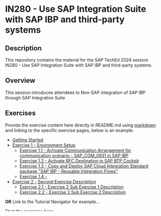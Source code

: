 # IN280 - Use SAP Integration Suite with SAP IBP and third-party systems

## Description

This repository contains the material for the SAP TechEd 2024 session IN280 - Use SAP Integration Suite with SAP IBP and third-party systems.  

## Overview

This session introduces attendees to Non-SAP integration of SAP IBP through SAP Integration Suite

## Exercises

Provide the exercise content here directly in README.md using [markdown](https://guides.github.com/features/mastering-markdown/) and linking to the specific exercise pages, below is an example.

- [Getting Started](exercises/ex0/)
- [Exercise 1 - Environment Setup](exercises/ex1/)
    - [Exercise 1.1 - Activate Communication Arrangement for communication scenario - SAP_COM_0931 in SAP IBP](exercises/ex1#exercise-11-sub-exercise-1-description)
    - [Exercise 1.2 - Activate RFC Destination in SAP BTP Cockpit](exercises/ex1#exercise-12-sub-exercise-2-description)
    - [Exercise 1.3 - Copy and Deploy SAP Cloud Integration Standard package "SAP IBP - Reusable Integration Flows"](exercises/ex1#exercise-13-sub-exercise-3-description)
    - [Exercise 1.4 - ](exercises/ex1#exercise-14-sub-exercise-4-description)
- [Exercise 2 - Second Exercise Description](exercises/ex2/)
    - [Exercise 2.1 - Exercise 2 Sub Exercise 1 Description](exercises/ex2#exercise-21-sub-exercise-1-description)
    - [Exercise 2.2 - Exercise 2 Sub Exercise 2 Description](exercises/ex2#exercise-22-sub-exercise-2-description)

  
**OR** Link to the Tutorial Navigator for example...

Start the exercises [here](https://developers.sap.com/tutorials/abap-environment-trial-onboarding.html).

**IMPORTANT**

Your repo must contain the .reuse and LICENSES folder and the License section below. DO NOT REMOVE the section or folders/files. Also, remove all unused template assets(images, folders, etc) from the exercises folder. 

## Contributing
Please read the [CONTRIBUTING.md](./CONTRIBUTING.md) to understand the contribution guidelines.

## Code of Conduct
Please read the [SAP Open Source Code of Conduct](https://github.com/SAP-samples/.github/blob/main/CODE_OF_CONDUCT.md).

## How to obtain support

Support for the content in this repository is available during the actual time of the online session for which this content has been designed. Otherwise, you may request support via the [Issues](../../issues) tab.

## License
Copyright (c) 2024 SAP SE or an SAP affiliate company. All rights reserved. This project is licensed under the Apache Software License, version 2.0 except as noted otherwise in the [LICENSE](LICENSES/Apache-2.0.txt) file.

